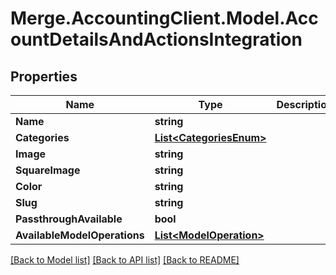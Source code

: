 # Merge.AccountingClient.Model.AccountDetailsAndActionsIntegration

## Properties

Name | Type | Description | Notes
------------ | ------------- | ------------- | -------------
**Name** | **string** |  | 
**Categories** | [**List&lt;CategoriesEnum&gt;**](CategoriesEnum.md) |  | 
**Image** | **string** |  | [optional] 
**SquareImage** | **string** |  | [optional] 
**Color** | **string** |  | 
**Slug** | **string** |  | 
**PassthroughAvailable** | **bool** |  | 
**AvailableModelOperations** | [**List&lt;ModelOperation&gt;**](ModelOperation.md) |  | [optional] 

[[Back to Model list]](../README.md#documentation-for-models) [[Back to API list]](../README.md#documentation-for-api-endpoints) [[Back to README]](../README.md)

